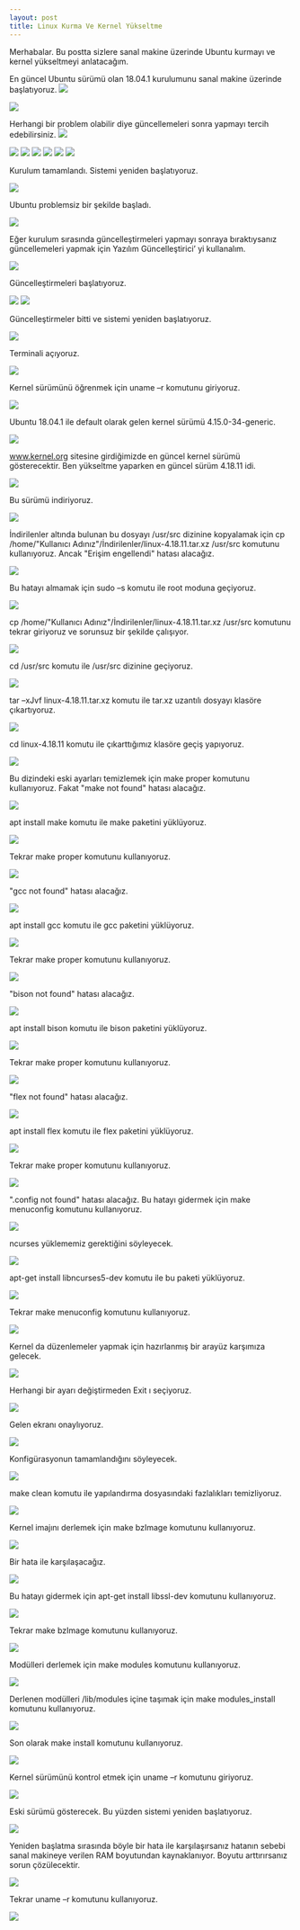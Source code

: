 ```yaml
---
layout: post
title: Linux Kurma Ve Kernel Yükseltme
---
```


Merhabalar. Bu postta sizlere sanal makine üzerinde Ubuntu kurmayı ve kernel yükseltmeyi anlatacağım.



En güncel Ubuntu sürümü olan 18.04.1 kurulumunu sanal makine üzerinde başlatıyoruz.
<img src="https://raw.githubusercontent.com/KeremCanli/KeremCanli.github.io/master/images/LinuxSetupAndKernelUpgrade/1.JPG"/>

<img src="https://raw.githubusercontent.com/KeremCanli/KeremCanli.github.io/master/images/LinuxSetupAndKernelUpgrade/2.JPG"/>




Herhangi bir problem olabilir diye güncellemeleri sonra yapmayı tercih edebilirsiniz.
<img src="https://raw.githubusercontent.com/KeremCanli/KeremCanli.github.io/master/images/LinuxSetupAndKernelUpgrade/3.JPG"/>

<img src="https://raw.githubusercontent.com/KeremCanli/KeremCanli.github.io/master/images/LinuxSetupAndKernelUpgrade/4.JPG"/>


<img src="https://raw.githubusercontent.com/KeremCanli/KeremCanli.github.io/master/images/LinuxSetupAndKernelUpgrade/5.JPG"/>


<img src="https://raw.githubusercontent.com/KeremCanli/KeremCanli.github.io/master/images/LinuxSetupAndKernelUpgrade/6.JPG"/>


<img src="https://raw.githubusercontent.com/KeremCanli/KeremCanli.github.io/master/images/LinuxSetupAndKernelUpgrade/7.JPG"/>


<img src="https://raw.githubusercontent.com/KeremCanli/KeremCanli.github.io/master/images/LinuxSetupAndKernelUpgrade/8.JPG"/>


<img src="https://raw.githubusercontent.com/KeremCanli/KeremCanli.github.io/master/images/LinuxSetupAndKernelUpgrade/9.JPG"/>

Kurulum tamamlandı. Sistemi yeniden başlatıyoruz.


<img src="https://raw.githubusercontent.com/KeremCanli/KeremCanli.github.io/master/images/LinuxSetupAndKernelUpgrade/10.JPG"/>

Ubuntu problemsiz bir şekilde başladı.


<img src="https://raw.githubusercontent.com/KeremCanli/KeremCanli.github.io/master/images/LinuxSetupAndKernelUpgrade/11.JPG"/>

Eğer kurulum sırasında güncelleştirmeleri yapmayı sonraya bıraktıysanız güncellemeleri yapmak için Yazılım Güncelleştirici’ yi kullanalım.


<img src="https://raw.githubusercontent.com/KeremCanli/KeremCanli.github.io/master/images/LinuxSetupAndKernelUpgrade/12.JPG"/>

Güncelleştirmeleri başlatıyoruz.

<img src="https://raw.githubusercontent.com/KeremCanli/KeremCanli.github.io/master/images/LinuxSetupAndKernelUpgrade/13.JPG"/>


<img src="https://raw.githubusercontent.com/KeremCanli/KeremCanli.github.io/master/images/LinuxSetupAndKernelUpgrade/14.JPG"/>

Güncelleştirmeler bitti ve sistemi yeniden başlatıyoruz.


<img src="https://raw.githubusercontent.com/KeremCanli/KeremCanli.github.io/master/images/LinuxSetupAndKernelUpgrade/15.JPG"/>

Terminali açıyoruz.


<img src="https://raw.githubusercontent.com/KeremCanli/KeremCanli.github.io/master/images/LinuxSetupAndKernelUpgrade/16.JPG"/>

Kernel sürümünü öğrenmek için uname –r komutunu giriyoruz.


<img src="https://raw.githubusercontent.com/KeremCanli/KeremCanli.github.io/master/images/LinuxSetupAndKernelUpgrade/17.JPG"/>

Ubuntu 18.04.1 ile default olarak gelen kernel sürümü 4.15.0-34-generic.


<img src="https://raw.githubusercontent.com/KeremCanli/KeremCanli.github.io/master/images/LinuxSetupAndKernelUpgrade/18.JPG"/>

www.kernel.org sitesine girdiğimizde en güncel kernel sürümü gösterecektir. Ben yükseltme yaparken en güncel sürüm 4.18.11 idi.


<img src="https://raw.githubusercontent.com/KeremCanli/KeremCanli.github.io/master/images/LinuxSetupAndKernelUpgrade/19.JPG"/>

Bu sürümü indiriyoruz.


<img src="https://raw.githubusercontent.com/KeremCanli/KeremCanli.github.io/master/images/LinuxSetupAndKernelUpgrade/20.JPG"/>

İndirilenler altında bulunan bu dosyayı /usr/src dizinine kopyalamak için cp /home/"Kullanıcı Adınız"/İndirilenler/linux-4.18.11.tar.xz /usr/src komutunu kullanıyoruz. Ancak "Erişim engellendi" hatası alacağız.

<img src="https://raw.githubusercontent.com/KeremCanli/KeremCanli.github.io/master/images/LinuxSetupAndKernelUpgrade/21.JPG"/>

Bu hatayı almamak için sudo –s komutu ile root moduna geçiyoruz.


<img src="https://raw.githubusercontent.com/KeremCanli/KeremCanli.github.io/master/images/LinuxSetupAndKernelUpgrade/22.JPG"/>

cp /home/"Kullanıcı Adınız"/İndirilenler/linux-4.18.11.tar.xz /usr/src komutunu tekrar giriyoruz ve sorunsuz bir şekilde çalışıyor.


<img src="https://raw.githubusercontent.com/KeremCanli/KeremCanli.github.io/master/images/LinuxSetupAndKernelUpgrade/23.JPG"/>

cd /usr/src komutu ile /usr/src dizinine geçiyoruz.


<img src="https://raw.githubusercontent.com/KeremCanli/KeremCanli.github.io/master/images/LinuxSetupAndKernelUpgrade/24.JPG"/>

tar –xJvf linux-4.18.11.tar.xz komutu ile tar.xz uzantılı dosyayı klasöre çıkartıyoruz.


<img src="https://raw.githubusercontent.com/KeremCanli/KeremCanli.github.io/master/images/LinuxSetupAndKernelUpgrade/25.JPG"/>

cd linux-4.18.11 komutu ile çıkarttığımız klasöre geçiş yapıyoruz.


<img src="https://raw.githubusercontent.com/KeremCanli/KeremCanli.github.io/master/images/LinuxSetupAndKernelUpgrade/26.JPG"/>

Bu dizindeki eski ayarları temizlemek için make proper komutunu kullanıyoruz. Fakat "make not found" hatası alacağız.


<img src="https://raw.githubusercontent.com/KeremCanli/KeremCanli.github.io/master/images/LinuxSetupAndKernelUpgrade/27.JPG"/>

apt install make komutu ile make paketini yüklüyoruz.


<img src="https://raw.githubusercontent.com/KeremCanli/KeremCanli.github.io/master/images/LinuxSetupAndKernelUpgrade/28.JPG"/>

Tekrar make proper komutunu kullanıyoruz.


<img src="https://raw.githubusercontent.com/KeremCanli/KeremCanli.github.io/master/images/LinuxSetupAndKernelUpgrade/29.JPG"/>

"gcc not found" hatası alacağız.


<img src="https://raw.githubusercontent.com/KeremCanli/KeremCanli.github.io/master/images/LinuxSetupAndKernelUpgrade/30.JPG"/>

apt install gcc komutu ile gcc paketini yüklüyoruz.


<img src="https://raw.githubusercontent.com/KeremCanli/KeremCanli.github.io/master/images/LinuxSetupAndKernelUpgrade/31.JPG"/>

Tekrar make proper komutunu kullanıyoruz.


<img src="https://raw.githubusercontent.com/KeremCanli/KeremCanli.github.io/master/images/LinuxSetupAndKernelUpgrade/32.JPG"/>

"bison not found" hatası alacağız.


<img src="https://raw.githubusercontent.com/KeremCanli/KeremCanli.github.io/master/images/LinuxSetupAndKernelUpgrade/33.JPG"/>

apt install bison komutu ile bison paketini yüklüyoruz.


<img src="https://raw.githubusercontent.com/KeremCanli/KeremCanli.github.io/master/images/LinuxSetupAndKernelUpgrade/34.JPG"/>

Tekrar make proper komutunu kullanıyoruz.


<img src="https://raw.githubusercontent.com/KeremCanli/KeremCanli.github.io/master/images/LinuxSetupAndKernelUpgrade/35.JPG"/>

"flex not found" hatası alacağız.


<img src="https://raw.githubusercontent.com/KeremCanli/KeremCanli.github.io/master/images/LinuxSetupAndKernelUpgrade/36.JPG"/>

apt install flex komutu ile flex paketini yüklüyoruz.


<img src="https://raw.githubusercontent.com/KeremCanli/KeremCanli.github.io/master/images/LinuxSetupAndKernelUpgrade/37.JPG"/>

Tekrar make proper komutunu kullanıyoruz.


<img src="https://raw.githubusercontent.com/KeremCanli/KeremCanli.github.io/master/images/LinuxSetupAndKernelUpgrade/38.JPG"/>

".config not found" hatası alacağız. Bu hatayı gidermek için make menuconfig komutunu kullanıyoruz.


<img src="https://raw.githubusercontent.com/KeremCanli/KeremCanli.github.io/master/images/LinuxSetupAndKernelUpgrade/39.JPG"/>

ncurses yüklememiz gerektiğini söyleyecek.


<img src="https://raw.githubusercontent.com/KeremCanli/KeremCanli.github.io/master/images/LinuxSetupAndKernelUpgrade/40.JPG"/>

apt-get install libncurses5-dev komutu ile bu paketi yüklüyoruz.


<img src="https://raw.githubusercontent.com/KeremCanli/KeremCanli.github.io/master/images/LinuxSetupAndKernelUpgrade/41.JPG"/>

Tekrar make menuconfig komutunu kullanıyoruz.


<img src="https://raw.githubusercontent.com/KeremCanli/KeremCanli.github.io/master/images/LinuxSetupAndKernelUpgrade/42.JPG"/>

Kernel da düzenlemeler yapmak için hazırlanmış bir arayüz karşımıza gelecek.


<img src="https://raw.githubusercontent.com/KeremCanli/KeremCanli.github.io/master/images/LinuxSetupAndKernelUpgrade/43.JPG"/>

Herhangi bir ayarı değiştirmeden Exit ı seçiyoruz.
 
 
<img src="https://raw.githubusercontent.com/KeremCanli/KeremCanli.github.io/master/images/LinuxSetupAndKernelUpgrade/44.JPG"/>

Gelen ekranı onaylıyoruz.

<img src="https://raw.githubusercontent.com/KeremCanli/KeremCanli.github.io/master/images/LinuxSetupAndKernelUpgrade/45.JPG"/>

Konfigürasyonun tamamlandığını söyleyecek.


<img src="https://raw.githubusercontent.com/KeremCanli/KeremCanli.github.io/master/images/LinuxSetupAndKernelUpgrade/46.JPG"/>

make clean komutu ile yapılandırma dosyasındaki fazlalıkları temizliyoruz.


<img src="https://raw.githubusercontent.com/KeremCanli/KeremCanli.github.io/master/images/LinuxSetupAndKernelUpgrade/47.JPG"/>

Kernel imajını derlemek için make bzImage komutunu kullanıyoruz.


<img src="https://raw.githubusercontent.com/KeremCanli/KeremCanli.github.io/master/images/LinuxSetupAndKernelUpgrade/48.JPG"/>

Bir hata ile karşılaşacağız.


<img src="https://raw.githubusercontent.com/KeremCanli/KeremCanli.github.io/master/images/LinuxSetupAndKernelUpgrade/49.JPG"/>

Bu hatayı gidermek için apt-get install libssl-dev komutunu kullanıyoruz.


<img src="https://raw.githubusercontent.com/KeremCanli/KeremCanli.github.io/master/images/LinuxSetupAndKernelUpgrade/50.JPG"/>

Tekrar make bzImage komutunu kullanıyoruz.


<img src="https://raw.githubusercontent.com/KeremCanli/KeremCanli.github.io/master/images/LinuxSetupAndKernelUpgrade/51.JPG"/>

Modülleri derlemek için make modules komutunu kullanıyoruz.
 
 
<img src="https://raw.githubusercontent.com/KeremCanli/KeremCanli.github.io/master/images/LinuxSetupAndKernelUpgrade/52.JPG"/>

Derlenen modülleri /lib/modules içine taşımak için make modules_install komutunu kullanıyoruz.


<img src="https://raw.githubusercontent.com/KeremCanli/KeremCanli.github.io/master/images/LinuxSetupAndKernelUpgrade/53.JPG"/>

Son olarak make install komutunu kullanıyoruz.


<img src="https://raw.githubusercontent.com/KeremCanli/KeremCanli.github.io/master/images/LinuxSetupAndKernelUpgrade/54.JPG"/>

Kernel sürümünü kontrol etmek için uname –r komutunu giriyoruz.


<img src="https://raw.githubusercontent.com/KeremCanli/KeremCanli.github.io/master/images/LinuxSetupAndKernelUpgrade/55.JPG"/>

Eski sürümü gösterecek. Bu yüzden sistemi yeniden başlatıyoruz.


<img src="https://raw.githubusercontent.com/KeremCanli/KeremCanli.github.io/master/images/LinuxSetupAndKernelUpgrade/56.JPG"/>

Yeniden başlatma sırasında böyle bir hata ile karşılaşırsanız hatanın sebebi sanal makineye verilen RAM boyutundan kaynaklanıyor. Boyutu arttırırsanız sorun çözülecektir.


<img src="https://raw.githubusercontent.com/KeremCanli/KeremCanli.github.io/master/images/LinuxSetupAndKernelUpgrade/57.JPG"/>

Tekrar uname –r komutunu kullanıyoruz.


<img src="https://raw.githubusercontent.com/KeremCanli/KeremCanli.github.io/master/images/LinuxSetupAndKernelUpgrade/58.JPG"/>

